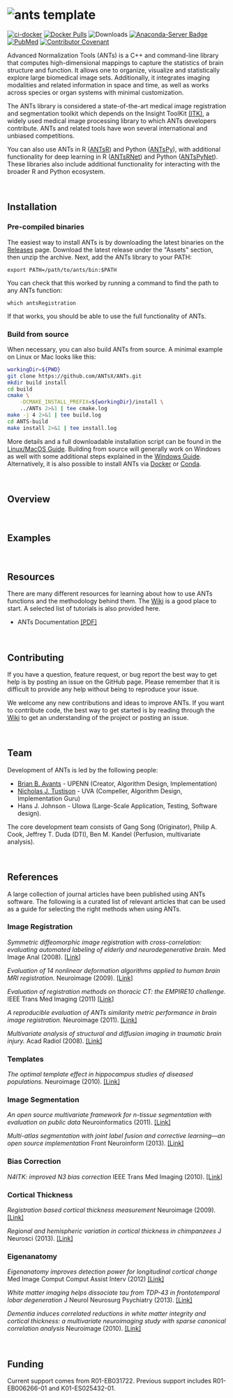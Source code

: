 ![ants template](http://i.imgur.com/mLZ71Ai.png)
=========================================================
[![ci-docker](https://github.com/ANTsX/ANTs/actions/workflows/ci-docker.yml/badge.svg)](https://github.com/ANTsX/ANTs/actions/workflows/ci-docker.yml)
[![Docker Pulls](https://img.shields.io/docker/pulls/antsx/ants.svg)](https://hub.docker.com/repository/docker/antsx/ants)
![Downloads](https://img.shields.io/github/downloads/antsx/ants/total)
[![Anaconda-Server Badge](https://anaconda.org/aramislab/ants/badges/version.svg)](https://anaconda.org/aramislab/ants)
[![PubMed](https://img.shields.io/badge/ANTsX_paper-Open_Access-8DABFF?logo=pubmed)](https://pubmed.ncbi.nlm.nih.gov/33907199/)
[![Contributor Covenant](https://img.shields.io/badge/Contributor%20Covenant-v2.0%20adopted-ff69b4.svg)](code_of_conduct.md)

Advanced Normalization Tools (ANTs) is a C++ and command-line library that computes high-dimensional mappings to capture the statistics of brain structure and function. It allows one to organize, visualize and statistically explore large biomedical image sets. Additionally, it integrates imaging modalities and related information in space and time, as well as works across species or organ systems with minimal customization. 

The ANTs library is considered a state-of-the-art medical image registration and segmentation toolkit which depends on the Insight ToolKit [(ITK)](http://www.itk.org), a widely used medical image processing library to which ANTs developers contribute. ANTs and related tools have won several international and unbiased competitions.

You can also use ANTs in R ([ANTsR](https://github.com/antsx/antsr)) and Python ([ANTsPy](https://github.com/antsx/antsr)), with additional functionality for deep learning in R ([ANTsRNet](https://github.com/antsx/antsrnet)) and Python ([ANTsPyNet](https://github.com/antsx/antspynet)). These libraries also include additional functionality for interacting with the broader R and Python ecosystem.

<br />

## Installation

### Pre-compiled binaries

The easiest way to install ANTs is by downloading the latest binaries on the [Releases](https://github.com/ANTsX/ANTs/releases) page. Download the latest release under the "Assets" section, then unzip the archive. Next, add the ANTs library to your PATH:

```
export PATH=/path/to/ants/bin:$PATH
```

You can check that this worked by running a command to find the path to any ANTs function:

```
which antsRegistration
```

If that works, you should be able to use the full functionality of ANTs.

### Build from source

When necessary, you can also build ANTs from source. A minimal example on Linux or Mac looks like this:

```bash
workingDir=${PWD}
git clone https://github.com/ANTsX/ANTs.git
mkdir build install
cd build
cmake \
    -DCMAKE_INSTALL_PREFIX=${workingDir}/install \
    ../ANTs 2>&1 | tee cmake.log
make -j 4 2>&1 | tee build.log
cd ANTS-build
make install 2>&1 | tee install.log
```

More details and a full downloadable installation script can be found in the [Linux/MacOS Guide](https://github.com/ANTsX/ANTs/wiki/Compiling-ANTs-on-Linux-and-Mac-OS). Building from source will generally work on Windows as well with some additional steps explained in the [Windows Guide](https://github.com/ANTsX/ANTs/wiki/Compiling-ANTs-on-Windows-10). Alternatively, it is also possible to install ANTs via [Docker](https://hub.docker.com/r/antsx/ants) or [Conda](https://anaconda.org/aramislab/ants).

<br />

## Overview

<br />

## Examples

<br />

## Resources

There are many different resources for learning about how to use ANTs functions and the methodology behind them. The [Wiki](https://github.com/ANTsX/ANTs/wiki) is a good place to start. A selected list of tutorials is also provided here.

- ANTs Documentation [[PDF]](https://github.com/stnava/ANTsDoc/blob/master/ants2.pdf)

<br />

## Contributing

If you have a question, feature request, or bug report the best way to get help is by posting an issue on the GitHub page. Please remember that it is difficult to provide any help without being to reproduce your issue.

We welcome any new contributions and ideas to improve ANTs. If you want to contribute code, the best way to get started is by reading through the [Wiki](https://github.com/ANTsX/ANTs/wiki) to get an understanding of the project or posting an issue.

<br />

## Team

Development of ANTs is led by the following people:

- [Brian B. Avants](http://stnava.github.io/Resume/) - UPENN (Creator, Algorithm Design, Implementation)
- [Nicholas J. Tustison](http://ntustison.github.io/CV/) - UVA (Compeller, Algorithm Design, Implementation Guru)
- Hans J. Johnson - UIowa (Large-Scale Application, Testing, Software design). 

The core development team consists of Gang Song (Originator), Philip A. Cook, Jeffrey T. Duda (DTI), Ben M. Kandel (Perfusion, multivariate analysis).

<br />

## References

A large collection of journal articles have been published using ANTs software. The following is a curated list of relevant articles that can be used as a guide for selecting the right methods when using ANTs.

### Image Registration

<i>Symmetric diffeomorphic image registration with cross-correlation: evaluating automated labeling of elderly and neurodegenerative brain.</i>  Med Image Anal (2008). [[Link](http://www.ncbi.nlm.nih.gov/pubmed/17659998)]

<i>Evaluation of 14 nonlinear deformation algorithms applied to human brain MRI registration.</i> Neuroimage (2009). [[Link](http://www.ncbi.nlm.nih.gov/pubmed/19195496)]

<i>Evaluation of registration methods on thoracic CT: the EMPIRE10 challenge.</i> IEEE Trans Med Imaging (2011) [[Link](http://www.ncbi.nlm.nih.gov/pubmed/21632295)]

<i>A reproducible evaluation of ANTs similarity metric performance in brain image registration.</i> Neuroimage (2011). [[Link]](https://pubmed.ncbi.nlm.nih.gov/20851191/)

<i>Multivariate analysis of structural and diffusion imaging in traumatic brain injury.</i> Acad Radiol (2008). [[Link]](http://www.ncbi.nlm.nih.gov/pubmed/18995188)

### Templates

<i>The optimal template effect in hippocampus studies of diseased populations.</i> Neuroimage (2010). [[Link]](https://pubmed.ncbi.nlm.nih.gov/19818860/)

### Image Segmentation

<i>An open source multivariate framework for n-tissue segmentation with evaluation on public data</i> Neuroinformatics (2011). [[Link]](http://www.ncbi.nlm.nih.gov/pubmed/21373993)

<i>Multi-atlas segmentation with joint label fusion and corrective learning—an open source implementation</i> Front Neuroinform (2013). [[Link]](https://www.frontiersin.org/articles/10.3389/fninf.2013.00027/full)

### Bias Correction

<i>N4ITK: improved N3 bias correction</i> IEEE Trans Med Imaging (2010). [[Link]](http://www.ncbi.nlm.nih.gov/pubmed/20378467)

### Cortical Thickness

<i>Registration based cortical thickness measurement</i> Neuroimage (2009). [[Link]](http://www.ncbi.nlm.nih.gov/pubmed/19150502)

<i>Regional and hemispheric variation in cortical thickness in chimpanzees</i> J Neurosci (2013). [[Link]](http://www.ncbi.nlm.nih.gov/pubmed/23516289)

### Eigenanatomy 

<i>Eigenanatomy improves detection power for longitudinal cortical change</i> Med Image Comput Comput Assist Interv (2012) [[Link]](http://www.ncbi.nlm.nih.gov/pubmed/23286132)

<i>White matter imaging helps dissociate tau from TDP-43 in frontotemporal lobar degeneration</i> J Neurol Neurosurg Psychiatry (2013). [[Link]](https://pubmed.ncbi.nlm.nih.gov/23475817/)

<i>Dementia induces correlated reductions in white matter integrity and cortical thickness: a multivariate neuroimaging study with sparse canonical correlation analysis</i> Neuroimage (2010). [[Link]](https://pubmed.ncbi.nlm.nih.gov/20083207/)

<br />

## Funding

Current support comes from R01-EB031722. Previous support includes R01-EB006266-01 and K01-ES025432-01.
